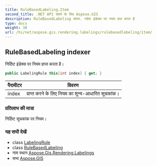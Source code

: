 ```yaml
---
title: RuleBasedLabeling.Item
second_title: .NET API संदर्भ के लिए Aspose.GIS
description: RuleBasedLabeling संपत्त. नर्दष्ट इंडेक्स पर नयम प्रप्त करत है
type: docs
weight: 30
url: /hi/net/aspose.gis.rendering.labelings/rulebasedlabeling/item/
---
```

## RuleBasedLabeling indexer

निर्दिष्ट इंडेक्स पर नियम प्राप्त करता है।

```csharp
public LabelingRule this[int index] { get; }
```

| पैरामीटर | विवरण |
| --- | --- |
| index | प्राप्त करने के लिए नियम का शून्य-आधारित सूचकांक। |

### प्रतिलाभ की मात्रा

निर्दिष्ट सूचकांक पर नियम।

### यह सभी देखें

* class [LabelingRule](../../labelingrule/)
* class [RuleBasedLabeling](../)
* नाम स्थान [Aspose.Gis.Rendering.Labelings](../../rulebasedlabeling/)
* सभा [Aspose.GIS](../../../)


